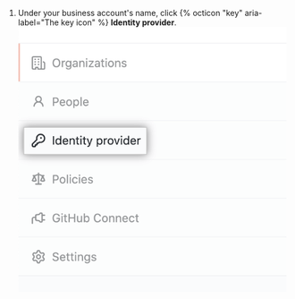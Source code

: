 1. Under your business account's name, click {% octicon "key" aria-label="The key icon" %} **Identity provider**. !["Identity provider" tab in enterprise sidebar](/assets/images/help/enterprises/enterprise-account-identity-provider-tab.png)
